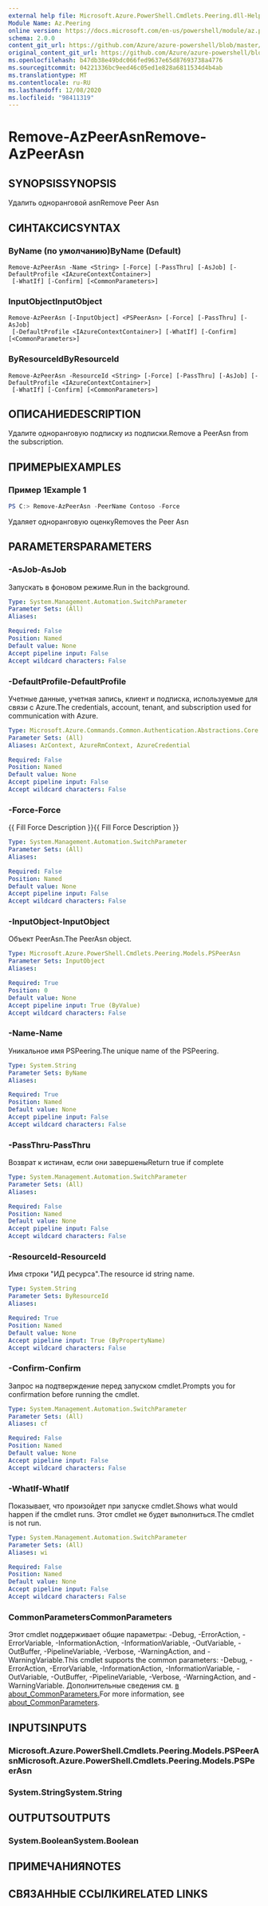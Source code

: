 ```yaml
---
external help file: Microsoft.Azure.PowerShell.Cmdlets.Peering.dll-Help.xml
Module Name: Az.Peering
online version: https://docs.microsoft.com/en-us/powershell/module/az.peering/remove-azpeerasn
schema: 2.0.0
content_git_url: https://github.com/Azure/azure-powershell/blob/master/src/Peering/Peering/help/Remove-AzPeerAsn.md
original_content_git_url: https://github.com/Azure/azure-powershell/blob/master/src/Peering/Peering/help/Remove-AzPeerAsn.md
ms.openlocfilehash: b47db38e49bdc066fed9637e65d87693738a4776
ms.sourcegitcommit: 04221336bc9eed46c05ed1e828a6811534d4b4ab
ms.translationtype: MT
ms.contentlocale: ru-RU
ms.lasthandoff: 12/08/2020
ms.locfileid: "98411319"
---
```

# <span data-ttu-id="7752a-101">Remove-AzPeerAsn</span><span class="sxs-lookup"><span data-stu-id="7752a-101">Remove-AzPeerAsn</span></span>

## <span data-ttu-id="7752a-102">SYNOPSIS</span><span class="sxs-lookup"><span data-stu-id="7752a-102">SYNOPSIS</span></span>
<span data-ttu-id="7752a-103">Удалить одноранговой asn</span><span class="sxs-lookup"><span data-stu-id="7752a-103">Remove Peer Asn</span></span>

## <span data-ttu-id="7752a-104">СИНТАКСИС</span><span class="sxs-lookup"><span data-stu-id="7752a-104">SYNTAX</span></span>

### <span data-ttu-id="7752a-105">ByName (по умолчанию)</span><span class="sxs-lookup"><span data-stu-id="7752a-105">ByName (Default)</span></span>
```
Remove-AzPeerAsn -Name <String> [-Force] [-PassThru] [-AsJob] [-DefaultProfile <IAzureContextContainer>]
 [-WhatIf] [-Confirm] [<CommonParameters>]
```

### <span data-ttu-id="7752a-106">InputObject</span><span class="sxs-lookup"><span data-stu-id="7752a-106">InputObject</span></span>
```
Remove-AzPeerAsn [-InputObject] <PSPeerAsn> [-Force] [-PassThru] [-AsJob]
 [-DefaultProfile <IAzureContextContainer>] [-WhatIf] [-Confirm] [<CommonParameters>]
```

### <span data-ttu-id="7752a-107">ByResourceId</span><span class="sxs-lookup"><span data-stu-id="7752a-107">ByResourceId</span></span>
```
Remove-AzPeerAsn -ResourceId <String> [-Force] [-PassThru] [-AsJob] [-DefaultProfile <IAzureContextContainer>]
 [-WhatIf] [-Confirm] [<CommonParameters>]
```

## <span data-ttu-id="7752a-108">ОПИСАНИЕ</span><span class="sxs-lookup"><span data-stu-id="7752a-108">DESCRIPTION</span></span>
<span data-ttu-id="7752a-109">Удалите одноранговую подписку из подписки.</span><span class="sxs-lookup"><span data-stu-id="7752a-109">Remove a PeerAsn from the subscription.</span></span>

## <span data-ttu-id="7752a-110">ПРИМЕРЫ</span><span class="sxs-lookup"><span data-stu-id="7752a-110">EXAMPLES</span></span>

### <span data-ttu-id="7752a-111">Пример 1</span><span class="sxs-lookup"><span data-stu-id="7752a-111">Example 1</span></span>
```powershell
PS C:> Remove-AzPeerAsn -PeerName Contoso -Force
```

<span data-ttu-id="7752a-112">Удаляет одноранговую оценку</span><span class="sxs-lookup"><span data-stu-id="7752a-112">Removes the Peer Asn</span></span>

## <span data-ttu-id="7752a-113">PARAMETERS</span><span class="sxs-lookup"><span data-stu-id="7752a-113">PARAMETERS</span></span>

### <span data-ttu-id="7752a-114">-AsJob</span><span class="sxs-lookup"><span data-stu-id="7752a-114">-AsJob</span></span>
<span data-ttu-id="7752a-115">Запускать в фоновом режиме.</span><span class="sxs-lookup"><span data-stu-id="7752a-115">Run in the background.</span></span>

```yaml
Type: System.Management.Automation.SwitchParameter
Parameter Sets: (All)
Aliases:

Required: False
Position: Named
Default value: None
Accept pipeline input: False
Accept wildcard characters: False
```

### <span data-ttu-id="7752a-116">-DefaultProfile</span><span class="sxs-lookup"><span data-stu-id="7752a-116">-DefaultProfile</span></span>
<span data-ttu-id="7752a-117">Учетные данные, учетная запись, клиент и подписка, используемые для связи с Azure.</span><span class="sxs-lookup"><span data-stu-id="7752a-117">The credentials, account, tenant, and subscription used for communication with Azure.</span></span>

```yaml
Type: Microsoft.Azure.Commands.Common.Authentication.Abstractions.Core.IAzureContextContainer
Parameter Sets: (All)
Aliases: AzContext, AzureRmContext, AzureCredential

Required: False
Position: Named
Default value: None
Accept pipeline input: False
Accept wildcard characters: False
```

### <span data-ttu-id="7752a-118">-Force</span><span class="sxs-lookup"><span data-stu-id="7752a-118">-Force</span></span>
<span data-ttu-id="7752a-119">{{ Fill Force Description }}</span><span class="sxs-lookup"><span data-stu-id="7752a-119">{{ Fill Force Description }}</span></span>

```yaml
Type: System.Management.Automation.SwitchParameter
Parameter Sets: (All)
Aliases:

Required: False
Position: Named
Default value: None
Accept pipeline input: False
Accept wildcard characters: False
```

### <span data-ttu-id="7752a-120">-InputObject</span><span class="sxs-lookup"><span data-stu-id="7752a-120">-InputObject</span></span>
<span data-ttu-id="7752a-121">Объект PeerAsn.</span><span class="sxs-lookup"><span data-stu-id="7752a-121">The PeerAsn object.</span></span>

```yaml
Type: Microsoft.Azure.PowerShell.Cmdlets.Peering.Models.PSPeerAsn
Parameter Sets: InputObject
Aliases:

Required: True
Position: 0
Default value: None
Accept pipeline input: True (ByValue)
Accept wildcard characters: False
```

### <span data-ttu-id="7752a-122">-Name</span><span class="sxs-lookup"><span data-stu-id="7752a-122">-Name</span></span>
<span data-ttu-id="7752a-123">Уникальное имя PSPeering.</span><span class="sxs-lookup"><span data-stu-id="7752a-123">The unique name of the PSPeering.</span></span>

```yaml
Type: System.String
Parameter Sets: ByName
Aliases:

Required: True
Position: Named
Default value: None
Accept pipeline input: False
Accept wildcard characters: False
```

### <span data-ttu-id="7752a-124">-PassThru</span><span class="sxs-lookup"><span data-stu-id="7752a-124">-PassThru</span></span>
<span data-ttu-id="7752a-125">Возврат к истинам, если они завершены</span><span class="sxs-lookup"><span data-stu-id="7752a-125">Return true if complete</span></span>

```yaml
Type: System.Management.Automation.SwitchParameter
Parameter Sets: (All)
Aliases:

Required: False
Position: Named
Default value: None
Accept pipeline input: False
Accept wildcard characters: False
```

### <span data-ttu-id="7752a-126">-ResourceId</span><span class="sxs-lookup"><span data-stu-id="7752a-126">-ResourceId</span></span>
<span data-ttu-id="7752a-127">Имя строки "ИД ресурса".</span><span class="sxs-lookup"><span data-stu-id="7752a-127">The resource id string name.</span></span>

```yaml
Type: System.String
Parameter Sets: ByResourceId
Aliases:

Required: True
Position: Named
Default value: None
Accept pipeline input: True (ByPropertyName)
Accept wildcard characters: False
```

### <span data-ttu-id="7752a-128">-Confirm</span><span class="sxs-lookup"><span data-stu-id="7752a-128">-Confirm</span></span>
<span data-ttu-id="7752a-129">Запрос на подтверждение перед запуском cmdlet.</span><span class="sxs-lookup"><span data-stu-id="7752a-129">Prompts you for confirmation before running the cmdlet.</span></span>

```yaml
Type: System.Management.Automation.SwitchParameter
Parameter Sets: (All)
Aliases: cf

Required: False
Position: Named
Default value: None
Accept pipeline input: False
Accept wildcard characters: False
```

### <span data-ttu-id="7752a-130">-WhatIf</span><span class="sxs-lookup"><span data-stu-id="7752a-130">-WhatIf</span></span>
<span data-ttu-id="7752a-131">Показывает, что произойдет при запуске cmdlet.</span><span class="sxs-lookup"><span data-stu-id="7752a-131">Shows what would happen if the cmdlet runs.</span></span> <span data-ttu-id="7752a-132">Этот cmdlet не будет выполниться.</span><span class="sxs-lookup"><span data-stu-id="7752a-132">The cmdlet is not run.</span></span>

```yaml
Type: System.Management.Automation.SwitchParameter
Parameter Sets: (All)
Aliases: wi

Required: False
Position: Named
Default value: None
Accept pipeline input: False
Accept wildcard characters: False
```

### <span data-ttu-id="7752a-133">CommonParameters</span><span class="sxs-lookup"><span data-stu-id="7752a-133">CommonParameters</span></span>
<span data-ttu-id="7752a-134">Этот cmdlet поддерживает общие параметры: -Debug, -ErrorAction, -ErrorVariable, -InformationAction, -InformationVariable, -OutVariable, -OutBuffer, -PipelineVariable, -Verbose, -WarningAction, and -WarningVariable.</span><span class="sxs-lookup"><span data-stu-id="7752a-134">This cmdlet supports the common parameters: -Debug, -ErrorAction, -ErrorVariable, -InformationAction, -InformationVariable, -OutVariable, -OutBuffer, -PipelineVariable, -Verbose, -WarningAction, and -WarningVariable.</span></span> <span data-ttu-id="7752a-135">Дополнительные сведения см. [в about_CommonParameters.](http://go.microsoft.com/fwlink/?LinkID=113216)</span><span class="sxs-lookup"><span data-stu-id="7752a-135">For more information, see [about_CommonParameters](http://go.microsoft.com/fwlink/?LinkID=113216).</span></span>

## <span data-ttu-id="7752a-136">INPUTS</span><span class="sxs-lookup"><span data-stu-id="7752a-136">INPUTS</span></span>

### <span data-ttu-id="7752a-137">Microsoft.Azure.PowerShell.Cmdlets.Peering.Models.PSPeerAsn</span><span class="sxs-lookup"><span data-stu-id="7752a-137">Microsoft.Azure.PowerShell.Cmdlets.Peering.Models.PSPeerAsn</span></span>

### <span data-ttu-id="7752a-138">System.String</span><span class="sxs-lookup"><span data-stu-id="7752a-138">System.String</span></span>

## <span data-ttu-id="7752a-139">OUTPUTS</span><span class="sxs-lookup"><span data-stu-id="7752a-139">OUTPUTS</span></span>

### <span data-ttu-id="7752a-140">System.Boolean</span><span class="sxs-lookup"><span data-stu-id="7752a-140">System.Boolean</span></span>

## <span data-ttu-id="7752a-141">ПРИМЕЧАНИЯ</span><span class="sxs-lookup"><span data-stu-id="7752a-141">NOTES</span></span>

## <span data-ttu-id="7752a-142">СВЯЗАННЫЕ ССЫЛКИ</span><span class="sxs-lookup"><span data-stu-id="7752a-142">RELATED LINKS</span></span>
